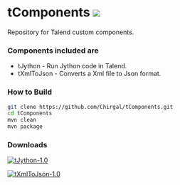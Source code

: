 # tComponents [![](https://img.shields.io/packagist/l/doctrine/orm.svg)](https://github.com/Chirgal/tComponents/blob/master/LICENSE)
Repository for Talend custom components.

### Components included are
* tJython - Run Jython code in Talend.
* tXmlToJson - Converts a Xml file to Json format.

### How to Build
```bash
git clone https://github.com/Chirgal/tComponents.git
cd tComponents
mvn clean
mvn package
```
### Downloads
[![tJython-1.0](https://img.shields.io/badge/tJython-v1.0-green.svg)](https://github.com/Chirgal/tComponents/releases/download/tComponents-1.0.0/tJython-1.0.zip)

[![tXmlToJson-1.0](https://img.shields.io/badge/tXmlToJson-v1.0-green.svg)](https://github.com/Chirgal/tComponents/releases/download/tComponents-1.0.0/tXmlToJson-1.0.zip)
